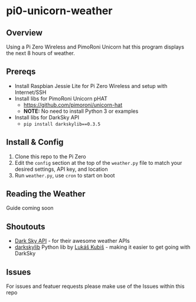 # pi0-unicorn-weather

## Overview

Using a Pi Zero Wireless and PimoRoni Unicorn hat this program displays the next
8 hours of weather.

## Prereqs

* Install Raspbian Jessie Lite for Pi Zero Wireless and setup with Internet/SSH
* Install libs for PimoRoni Unicorn pHAT
  * https://github.com/pimoroni/unicorn-hat
  * **NOTE:** No need to install Python 3 or examples
* Install libs for DarkSky API
  * `pip install darkskylib==0.3.5`

## Install & Config

1. Clone this repo to the Pi Zero
2. Edit the `config` section at the top of the `weather.py` file to match your 
desired settings, API key, and location
3. Run `weather.py`, use `cron` to start on boot

## Reading the Weather

Guide coming soon

## Shoutouts

* [Dark Sky API](https://darksky.net/dev) - for their awesome weather APIs
* [darkskylib](https://github.com/lukaskubis/darkskylib) Python lib by 
[Lukáš Kubiš](https://github.com/lukaskubis) - making it easier to get going with DarkSky

## Issues

For issues and featuer requests please make use of the Issues within this repo

